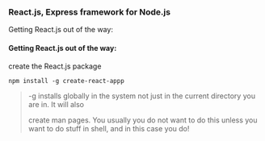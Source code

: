 ### React.js, Express framework for Node.js

Getting React.js out of the way:

#### Getting React.js out of the way:

create the React.js package 

`npm install -g create-react-appp` 

> -g installs globally in the system not just in the current directory you are in. It will also
>
> create man pages. You usually you do not want to do this unless you want to do stuff in shell, and in this case you do!	